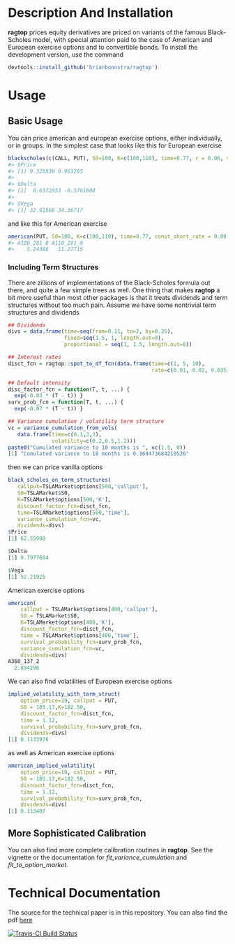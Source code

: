 <!-- README.md is generated from README.Rmd. Please edit that file -->
Description And Installation
============================

**ragtop** prices equity derivatives are priced on variants of the famous Black-Scholes model, with special attention paid to the case of American and European exercise options and to convertible bonds. To install the development version, use the command

``` r
devtools::install_github('brianboonstra/ragtop')
```

Usage
=====

Basic Usage
-----------

You can price american and european exercise options, either individually, or in groups. In the simplest case that looks like this for European exercise

``` r
blackscholes(c(CALL, PUT), S0=100, K=c(100,110), time=0.77, r = 0.06, vola=0.20)
#> $Price
#> [1] 9.326839 9.963285
#> 
#> $Delta
#> [1]  0.6372053 -0.5761608
#> 
#> $Vega
#> [1] 32.91568 34.36717
```

and like this for American exercise

``` r
american(PUT, S0=100, K=c(100,110), time=0.77, const_short_rate = 0.06, const_volatility=0.20)
#> A100_281_0 A110_281_0 
#>    5.24386   11.27715
```

### Including Term Structures

There are zillions of implementations of the Black-Scholes formula out there, and quite a few simple trees as well. One thing that makes **ragtop** a bit more useful than most other packages is that it treats dividends and term structures without too much pain. Assume we have some nontrivial term structures and dividends

``` r
## Dividends
divs = data.frame(time=seq(from=0.11, to=2, by=0.25),
                  fixed=seq(1.5, 1, length.out=8),
                  proportional = seq(1, 1.5, length.out=8))

## Interest rates
disct_fcn = ragtop::spot_to_df_fcn(data.frame(time=c(1, 5, 10), 
                                              rate=c(0.01, 0.02, 0.035)))

## Default intensity
disc_factor_fcn = function(T, t, ...) {
  exp(-0.03 * (T - t)) }
surv_prob_fcn = function(T, t, ...) {
  exp(-0.07 * (T - t)) }

## Variance cumulation / volatility term structure
vc = variance_cumulation_from_vols(
   data.frame(time=c(0.1,2,3),
              volatility=c(0.2,0.5,1.2)))
paste0("Cumulated variance to 18 months is ", vc(1.5, 0))
[1] "Cumulated variance to 18 months is 0.369473684210526"
```

then we can price vanilla options

``` r
black_scholes_on_term_structures(
   callput=TSLAMarket$options[500,'callput'], 
   S0=TSLAMarket$S0, 
   K=TSLAMarket$options[500,'K'], 
   discount_factor_fcn=disct_fcn, 
   time=TSLAMarket$options[500,'time'], 
   variance_cumulation_fcn=vc,
   dividends=divs)
$Price
[1] 62.55998

$Delta
[1] 0.7977684

$Vega
[1] 52.21925
```

American exercise options

``` r
american(
    callput = TSLAMarket$options[400,'callput'], 
    S0 = TSLAMarket$S0, 
    K=TSLAMarket$options[400,'K'], 
    discount_factor_fcn=disct_fcn, 
    time = TSLAMarket$options[400,'time'],
    survival_probability_fcn=surv_prob_fcn,
    variance_cumulation_fcn=vc,
    dividends=divs)
A360_137_2 
  2.894296 
```

We can also find volatilities of European exercise options

``` r
implied_volatility_with_term_struct(
    option_price=19, callput = PUT, 
    S0 = 185.17,K=182.50, 
    discount_factor_fcn=disct_fcn, 
    time = 1.12,
    survival_probability_fcn=surv_prob_fcn,
    dividends=divs)
[1] 0.1133976
```

as well as American exercise options

``` r
american_implied_volatility(
    option_price=19, callput = PUT, 
    S0 = 185.17,K=182.50, 
    discount_factor_fcn=disct_fcn, 
    time = 1.12,
    survival_probability_fcn=surv_prob_fcn,
    dividends=divs)
[1] 0.113407
```

More Sophisticated Calibration
------------------------------

You can also find more complete calibration routines in **ragtop**. See the vignette or the documentation for *fit\_variance\_cumulation* and *fit\_to\_option\_market*.

Technical Documentation
=======================

The source for the technical paper is in this repository. You can also find the pdf [here](http://thureoscapital.com/ragtop.pdf)

[![Travis-CI Build Status](https://travis-ci.org/brianboonstra/ragtop.svg?branch=master)](https://travis-ci.org/brianboonstra/ragtop)
